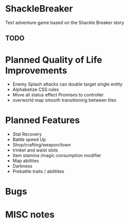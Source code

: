# ShackleBreaker
Text adventure game based on the Shackle Breaker story

## TODO

# Planned Quality of Life Improvements
* Enemy Splash attacks can double target single entity
* Alphabetize CSS rules
* Move all status effect Promises to controller
* overworld map smooth transitioning between tiles



# Planned Features
* Stat Recovery
* Battle speed Up
* Shop/crafting/weapon/town
* trinket and waist slots
* Item stamina /magic consumption modifier
* Map abilities
* Darkness
* Prebattle traits / abilitites




# Bugs



# MISC notes
